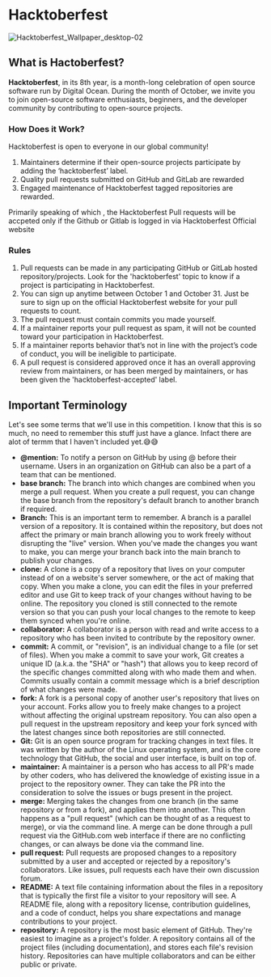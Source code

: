 # Hacktoberfest

![Hacktoberfest_Wallpaper_desktop-02](https://user-images.githubusercontent.com/62557178/135710741-d0025563-3c92-4953-b0af-0744c0a3a992.png)


## What is Hactoberfest?

**Hacktoberfest**, in its 8th year, is a month-long celebration of open source software run by Digital Ocean. During the month of October, we invite you to join open-source software enthusiasts, beginners, and the developer community by contributing to open-source projects.

### How Does it Work?

Hacktoberfest is open to everyone in our global community!
1. Maintainers determine if their open-source projects participate by adding the ‘hacktoberfest’ label.
2. Quality pull requests submitted on GitHub and GitLab are rewarded
3. Engaged maintenance of Hacktoberfest tagged repositories are rewarded.

Primarily speaking of which , the Hacktoberfest Pull requests will be accpeted only if the Github or Gitlab is logged in via Hacktoberfest Official website

### Rules

1. Pull requests can be made in any participating GitHub or GitLab hosted repository/projects. Look for the 'hacktoberfest' topic to know if a project is participating in Hacktoberfest.
2. You can sign up anytime between October 1 and October 31. Just be sure to sign up on the official Hacktoberfest website for your pull requests to count.
3. The pull request must contain commits you made yourself.
4. If a maintainer reports your pull request as spam, it will not be counted toward your participation in Hacktoberfest.
5. If a maintainer reports behavior that’s not in line with the project’s code of conduct, you will be ineligible to participate.
6. A pull request is considered approved once it has an overall approving review from maintainers, or has been merged by maintainers, or has been given the 'hacktoberfest-accepted' label.

## Important Terminology
Let's see some terms that we'll use in this competition. I know that this is so much, no need to remember this stuff just have a glance. Infact there are alot of termm that I haven't included yet.😅😅
- **@mention:** To notify a person on GitHub by using @ before their username. Users in an organization on GitHub can also be a part of a team that can be mentioned.
-  **base branch:** The branch into which changes are combined when you merge a pull request. When you create a pull request, you can change the base branch from the repository's default branch to another branch if required.
-  **Branch:** This is an important term to remember. A branch is a parallel version of a repository. It is contained within the repository, but does not affect the primary or main branch allowing you to work freely without disrupting the "live" version. When you've made the changes you want to make, you can merge your branch back into the main branch to publish your changes.
-  **clone:** A clone is a copy of a repository that lives on your computer instead of on a website's server somewhere, or the act of making that copy. When you make a clone, you can edit the files in your preferred editor and use Git to keep track of your changes without having to be online. The repository you cloned is still connected to the remote version so that you can push your local changes to the remote to keep them synced when you're online.
-  **collaborator:** A collaborator is a person with read and write access to a repository who has been invited to contribute by the repository owner.
-  **commit:** A commit, or "revision", is an individual change to a file (or set of files). When you make a commit to save your work, Git creates a unique ID (a.k.a. the "SHA" or "hash") that allows you to keep record of the specific changes committed along with who made them and when. Commits usually contain a commit message which is a brief description of what changes were made.
-  **fork:** A fork is a personal copy of another user's repository that lives on your account. Forks allow you to freely make changes to a project without affecting the original upstream repository. You can also open a pull request in the upstream repository and keep your fork synced with the latest changes since both repositories are still connected.
-  **Git:** Git is an open source program for tracking changes in text files. It was written by the author of the Linux operating system, and is the core technology that GitHub, the social and user interface, is built on top of.
-  **maintainer:** A maintainer is a person who has access to all PR's made by other coders, who has delivered the knowledge of existing issue in a project to the repository owner. They can take the PR into the consideration to solve the issues or bugs present in the project.
-  **merge:** Merging takes the changes from one branch (in the same repository or from a fork), and applies them into another. This often happens as a "pull request" (which can be thought of as a request to merge), or via the command line. A merge can be done through a pull request via the GitHub.com web interface if there are no conflicting changes, or can always be done via the command line.
-  **pull request:** Pull requests are proposed changes to a repository submitted by a user and accepted or rejected by a repository's collaborators. Like issues, pull requests each have their own discussion forum.
-  **README:** A text file containing information about the files in a repository that is typically the first file a visitor to your repository will see. A README file, along with a repository license, contribution guidelines, and a code of conduct, helps you share expectations and manage contributions to your project.
-  **repository:** A repository is the most basic element of GitHub. They're easiest to imagine as a project's folder. A repository contains all of the project files (including documentation), and stores each file's revision history. Repositories can have multiple collaborators and can be either public or private.


